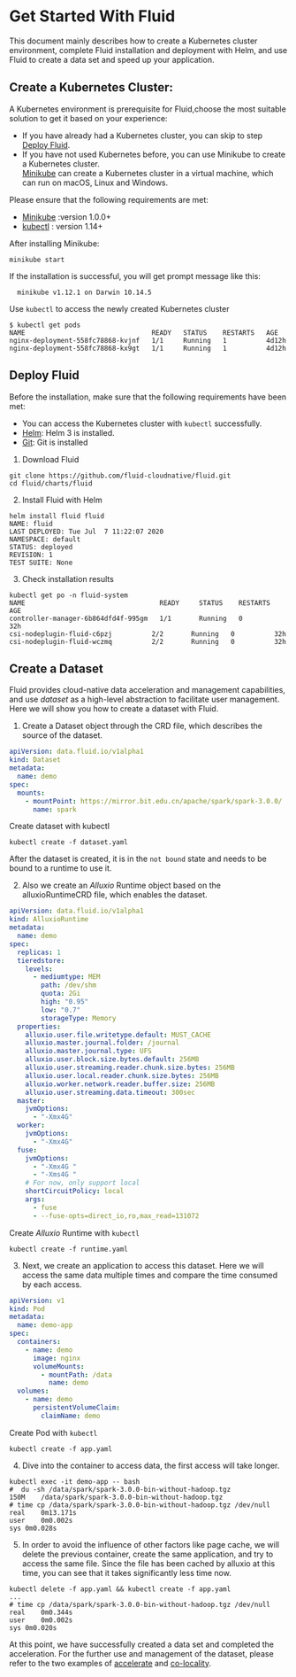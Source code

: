 # Get Started With Fluid

This document mainly describes how to create a Kubernetes cluster environment, complete Fluid installation and deployment with Helm, and use Fluid to create a data set and speed up your application.  

## Create a Kubernetes Cluster:  
A Kubernetes environment is prerequisite for Fluid,choose the most suitable solution to get it based on your experience: 
 
- If you have already had a Kubernetes cluster, you can skip to step  [Deploy Fluid](#Deploy-Fluid).  
- If you have not used Kubernetes before, you can use Minikube to create a Kubernetes cluster.  
[Minikube](https://kubernetes.io/docs/setup/minikube/) can create a Kubernetes cluster in a virtual machine, which can run on macOS, Linux and Windows.  

Please ensure that the following requirements are met:  

  - [Minikube](https://kubernetes.io/docs/tasks/tools/install-minikube/) :version 1.0.0+   
  - [kubectl](https://kubernetes.io/docs/tasks/tools/install-kubectl) :           version 1.14+       

After installing Minikube:
```shell
minikube start
```

If the installation is successful, you will get prompt message like this:
```shell
  minikube v1.12.1 on Darwin 10.14.5
```  

Use `kubectl` to access the newly created Kubernetes cluster  
```shell
$ kubectl get pods
NAME                                READY   STATUS    RESTARTS   AGE
nginx-deployment-558fc78868-kvjnf   1/1     Running   1          4d12h
nginx-deployment-558fc78868-kx9gt   1/1     Running   1          4d12h
```

## Deploy Fluid  
Before the installation, make sure that the following requirements have been met:

- You can access the Kubernetes cluster with `kubectl` successfully.   
- [Helm](https://helm.sh/docs/intro/install/): Helm 3 is installed.  
- [Git](): Git is installed
1. Download Fluid  
```shell
git clone https://github.com/fluid-cloudnative/fluid.git 
cd fluid/charts/fluid
```  
2. Install Fluid with Helm
```shell
helm install fluid fluid
NAME: fluid
LAST DEPLOYED: Tue Jul  7 11:22:07 2020
NAMESPACE: default
STATUS: deployed
REVISION: 1
TEST SUITE: None
```  
3. Check installation results
```shell
kubectl get po -n fluid-system
NAME                                  READY     STATUS    RESTARTS   AGE
controller-manager-6b864dfd4f-995gm   1/1       Running   0          32h
csi-nodeplugin-fluid-c6pzj          2/2       Running   0          32h
csi-nodeplugin-fluid-wczmq          2/2       Running   0          32h
```

## Create a Dataset  
Fluid provides cloud-native data acceleration and management capabilities, and use *dataset* as a high-level abstraction to facilitate user management. Here we will show you how to create a dataset with Fluid.  
1. Create a Dataset object through the CRD file, which describes the source of the dataset.  
```yaml
apiVersion: data.fluid.io/v1alpha1
kind: Dataset
metadata:
  name: demo
spec:
  mounts:
    - mountPoint: https://mirror.bit.edu.cn/apache/spark/spark-3.0.0/
      name: spark
```  
Create dataset with kubectl

```shell
kubectl create -f dataset.yaml
```
After the dataset is created, it is in the `not bound` state and needs to be bound to a runtime to use it.


2. Also we create an *Alluxio* Runtime object based on the alluxioRuntimeCRD file, which enables the dataset.

```yaml
apiVersion: data.fluid.io/v1alpha1
kind: AlluxioRuntime
metadata:
  name: demo
spec:
  replicas: 1
  tieredstore:
    levels:
      - mediumtype: MEM
        path: /dev/shm
        quota: 2Gi
        high: "0.95"
        low: "0.7"
        storageType: Memory
  properties:
    alluxio.user.file.writetype.default: MUST_CACHE
    alluxio.master.journal.folder: /journal
    alluxio.master.journal.type: UFS
    alluxio.user.block.size.bytes.default: 256MB
    alluxio.user.streaming.reader.chunk.size.bytes: 256MB
    alluxio.user.local.reader.chunk.size.bytes: 256MB
    alluxio.worker.network.reader.buffer.size: 256MB
    alluxio.user.streaming.data.timeout: 300sec
  master:
    jvmOptions:
      - "-Xmx4G"
  worker:
    jvmOptions:
      - "-Xmx4G"
  fuse:
    jvmOptions:
      - "-Xmx4G "
      - "-Xms4G "
    # For now, only support local
    shortCircuitPolicy: local
    args:
      - fuse
      - --fuse-opts=direct_io,ro,max_read=131072
```

Create *Alluxio* Runtime with `kubectl`

```shell
kubectl create -f runtime.yaml  
``` 

3. Next, we create an application to access this dataset. Here we will access the same data multiple times and compare the time consumed by each access.

```yaml
apiVersion: v1
kind: Pod
metadata:
  name: demo-app
spec:
  containers:
    - name: demo
      image: nginx
      volumeMounts:
        - mountPath: /data
          name: demo
  volumes:
    - name: demo
      persistentVolumeClaim:
        claimName: demo
```

Create Pod with `kubectl`

```shell
kubectl create -f app.yaml
```

4. Dive into the container to access data, the first access will take longer.
```
kubectl exec -it demo-app -- bash
#  du -sh /data/spark/spark-3.0.0-bin-without-hadoop.tgz
150M	/data/spark/spark-3.0.0-bin-without-hadoop.tgz
# time cp /data/spark/spark-3.0.0-bin-without-hadoop.tgz /dev/null
real	0m13.171s
user	0m0.002s
sys	0m0.028s
```

5. In order to avoid the influence of other factors like page cache, we will delete the previous container, create the same application, and try to access the same file. Since the file has been cached by alluxio at this time, you can see that it takes significantly less time now.
```
kubectl delete -f app.yaml && kubectl create -f app.yaml
...
# time cp /data/spark/spark-3.0.0-bin-without-hadoop.tgz /dev/null
real	0m0.344s
user	0m0.002s
sys	0m0.020s
```

At this point, we have successfully created a data set and completed the acceleration. For the further use and management of the dataset, please refer to the two examples of [accelerate](../samples/accelerate_data_accessing.md) and [co-locality](../samples/data_co_locality.md).